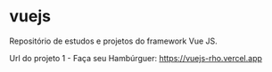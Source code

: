 # vuejs
Repositório de estudos e projetos do framework Vue JS.

Url do projeto 1 - Faça seu Hambúrguer: https://vuejs-rho.vercel.app
